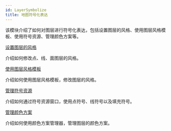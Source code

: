 ```yaml
---
id: LayerSymbolize
title: 地图符号化表达
---
```

该模块介绍了如何对图层进行符号化表达，包括设置图层的风格、使用图层风格模板、使用符号资源、管理颜色方案等。

[设置图层的风格](LayerStyleTab)

介绍如何修改点、线、面图层的风格。

[使用图层风格模板](LayerStyle)

介绍如何使用图层风格模板，修改图层的风格。

[管理符号资源](ResourcesManagerUI)

介绍如何通过符号资源窗口，使用点符号、线符号以及填充符号。

[管理颜色方案](ManageColorRamp)

介绍如何使用颜色方案管理器，管理图层的颜色方案。

